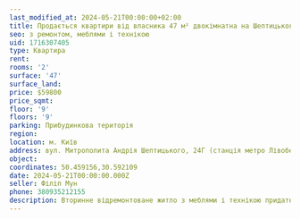```yaml
---
last_modified_at: 2024-05-21T00:00:00+02:00
title: Продається квартири від власника 47 м² двокімнатна на Шептицького
seo: з ремонтом, меблями і технікою
uid: 1716307405
type: Квартира
rent:
rooms: '2'
surface: '47'
surface_land:
price: $59800
price_sqmt:
floor: '9'
floors: '9'
parking: Прибудинкова територія
region:
location: м. Київ
address: вул. Митрополита Андрія Шептицького, 24Г (станція метро Лівобережна), Дніпровський район
object:
coordinates: 50.459156,30.592109
date: 2024-05-21T00:00:00.000Z
seller: Філіп Мун
phone: 380935212155
description: Вторинне відремонтоване житло з меблями і технікою придатне і готове для проживання
---
```

